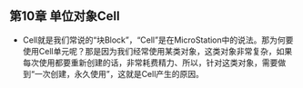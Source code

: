 ## 第10章 单位对象Cell
- Cell就是我们常说的“块Block”，“Cell”是在MicroStation中的说法。那为何要使用Cell单元呢？那是因为我们经常使用某类对象，这类对象非常复杂，如果每次使用都要重新创建的话，非常耗费精力、所以，针对这类对象，需要做到“一次创建，永久使用”，这就是Cell产生的原因。